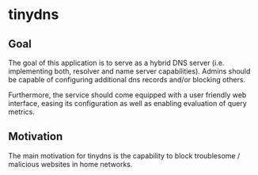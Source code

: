 # tinydns

## Goal

The goal of this application is to serve as a hybrid DNS server (i.e. implementing both, resolver and name server capabilities).
Admins should be capable of configuring additional dns records and/or blocking others.

Furthermore, the service should come equipped with a user friendly web interface, easing its configuration as well as enabling
evaluation of query metrics.

## Motivation

The main motivation for tinydns is the capability to block troublesome / malicious websites in home networks.